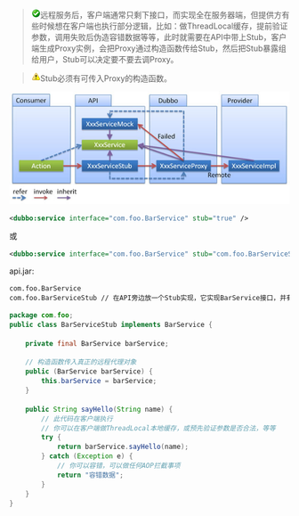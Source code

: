 > ![warning](../sources/images/check.gif)远程服务后，客户端通常只剩下接口，而实现全在服务器端，但提供方有些时候想在客户端也执行部分逻辑，比如：做ThreadLocal缓存，提前验证参数，调用失败后伪造容错数据等等，此时就需要在API中带上Stub，客户端生成Proxy实例，会把Proxy通过构造函数传给Stub，然后把Stub暴露组给用户，Stub可以决定要不要去调Proxy。

> ![warning](../sources/images/warning-3.gif)Stub必须有可传入Proxy的构造函数。


![/user-guide/images/stub.jpg](../sources/images/stub.jpg)

```xml
<dubbo:service interface="com.foo.BarService" stub="true" />
```

或

```xml
<dubbo:service interface="com.foo.BarService" stub="com.foo.BarServiceStub" />
```

api.jar:

```sh
com.foo.BarService
com.foo.BarServiceStub // 在API旁边放一个Stub实现，它实现BarService接口，并有一个传入远程BarService实例的构造函数
```

```java
package com.foo;
public class BarServiceStub implements BarService {
 
    private final BarService barService;
 
    // 构造函数传入真正的远程代理对象
    public (BarService barService) {
        this.barService = barService;
    }
 
    public String sayHello(String name) {
        // 此代码在客户端执行
        // 你可以在客户端做ThreadLocal本地缓存，或预先验证参数是否合法，等等
        try {
            return barService.sayHello(name);
        } catch (Exception e) {
            // 你可以容错，可以做任何AOP拦截事项
            return "容错数据";
        }
    }
}
```
